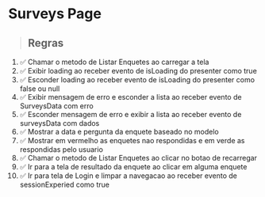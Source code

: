 # Surveys Page

> ## Regras
1. ✅ Chamar o metodo de Listar Enquetes ao carregar a tela
2. ✅ Exibir loading ao receber evento de isLoading do presenter como true
3. ✅ Esconder loading ao receber evento de isLoading do presenter como false ou null
4. ✅ Exibir mensagem de erro e esconder a lista ao receber evento de SurveysData com erro
5. ✅ Esconder mensagem de erro e exibir a lista ao receber evento de surveysData com dados
6. ✅ Mostrar a data e pergunta da enquete baseado no modelo
7. ✅ Mostrar em vermelho as enquetes nao respondidas e em verde as respondidas pelo usuario
8. ✅ Chamar o metodo de Listar Enquetes ao clicar no botao de recarregar
9. ✅ Ir para a tela de resultado da enquete ao clicar em alguma enquete
10. ✅ Ir para tela de Login e limpar a navegacao ao receber evento de sessionExperied como true